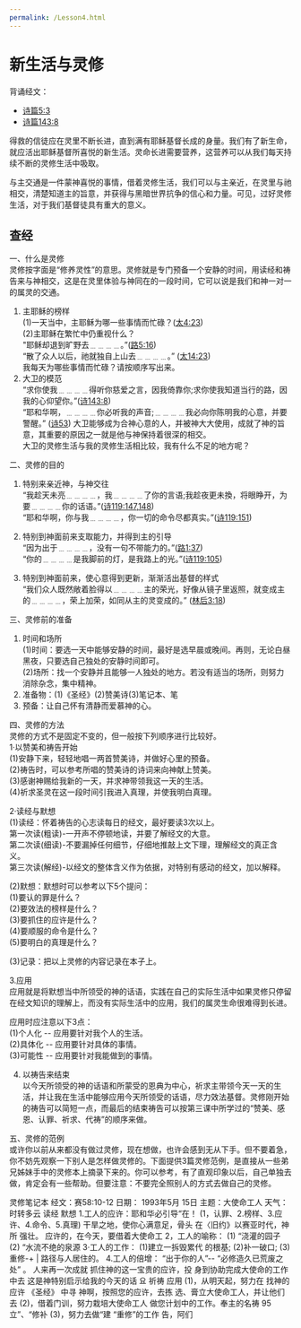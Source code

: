 ```yaml
---
permalink: /Lesson4.html
---
```


# 新生活与灵修
背诵经文：
+ [诗篇5:3](https://www.biblegateway.com/passage/?search=诗篇5:3&version=CUVMPS)
+ [诗篇143:8](https://www.biblegateway.com/passage/?search=诗篇143:8&version=CUVMPS)

得救的信徒应在灵里不断长进，直到满有耶稣基督长成的身量。我们有了新生命，就应活出耶稣基督所喜悦的新生活。灵命长进需要营养，这营养可以从我们每天持续不断的灵修生活中吸取。

与主交通是一件蒙神喜悦的事情，借着灵修生活，我们可以与主亲近，在灵里与祂相交，清楚知道主的旨意，并获得与黑暗世界抗争的信心和力量。可见，过好灵修生活，对于我们基督徒具有重大的意义。

## 查经
一、什么是灵修  
灵修按字面是“修养灵性”的意思。灵修就是专门预备一个安静的时间，用读经和祷告来与神相交，这是在灵里体验与神同在的一段时间，它可以说是我们和神一对一的属灵的交通。

1. 主耶稣的榜样  
(1)一天当中，主耶稣为哪一些事情而忙碌？([太4:23](https://www.biblegateway.com/passage/?search=太4:23&version=CUVMPS))  
(2)主耶稣在繁忙中仍重视什么？  
"耶稣却退到旷野去﹍﹍﹍﹍。”([路5:16](https://www.biblegateway.com/passage/?search=路5:16&version=CUVMPS))  
“散了众人以后，祂就独自上山去﹍﹍﹍﹍。” ([太14:23](https://www.biblegateway.com/passage/?search=太14:23&version=CUVMPS))  
我每天为哪些事情而忙碌？请按顺序写出来。
2. 大卫的模范  
“求你使我﹍﹍﹍﹍得听你慈爱之言，因我倚靠你;求你使我知道当行的路，因我的心仰望你。”([诗143:8](https://www.biblegateway.com/passage/?search=诗143:8&version=CUVMPS))  
“耶和华啊，﹍﹍﹍﹍你必听我的声音;﹍﹍﹍﹍我必向你陈明我的心意，并要警醒。” ([诗53](https://www.biblegateway.com/passage/?search=诗53&version=CUVMPS))
大卫能够成为合神心意的人，并被神大大使用，成就了神的旨意，其重要的原因之一就是他与神保持着很深的相交。  
大卫的灵修生活与我的灵修生活相比较，我有什么不足的地方呢？

二、灵修的目的  
1. 特别来亲近神，与神交往  
“我趁天未亮﹍﹍﹍﹍，我﹍﹍﹍﹍了你的言语;我趁夜更未換，将眼睁开，为要﹍﹍﹍﹍你的话语。”([诗119:147,148](https://www.biblegateway.com/passage/?search=诗119:147-148&version=CUVMPS))  
“耶和华啊，你与我﹍﹍﹍﹍，你一切的命令尽都真实。”([诗119:151](https://www.biblegateway.com/passage/?search=诗119:151&version=CUVMPS))

2. 特别到神面前来支取能力，并得到主的引导  
“因为出于﹍﹍﹍﹍，没有一句不带能力的。”([路1:37](https://www.biblegateway.com/passage/?search=路1:37&version=CUVMPS))  
“你的﹍﹍﹍﹍是我脚前的灯，是我路上的光。”([诗119:105](https://www.biblegateway.com/passage/?search=诗119:105&version=CUVMPS))

3. 特别到神面前来，使心意得到更新，渐渐活出基督的样式  
“我们众人既然敞着脸得以﹍﹍﹍﹍主的荣光，好像从镜子里返照，就变成主的﹍﹍﹍﹍，荣上加荣，如同从主的灵变成的。” ([林后3:18](https://www.biblegateway.com/passage/?search=林后3:18&version=CUVMPS))

三、灵修前的准备  
1. 时间和场所  
(1)时间：要选一天中能够安静的时间，最好是选早晨或晚间。再则，无论白昼黑夜，只要选自己独处的安静时间即可。  
(2)场所：找一个安静并且能够一人独处的地方。若没有适当的场所，则努力消除杂念，集中精神。  
2. 准备物：(1)《圣经》(2)赞美诗(3)笔记本、笔  
3. 预备：让自己怀有清静而爱慕神的心。

四、灵修的方法  
灵修的方式不是固定不变的，但一般按下列顺序进行比较好。  
1·以赞美和祷告开始  
(1)安静下来，轻轻地唱一两首赞美诗，并做好心里的预备。  
(2)祷告时，可以参考所唱的赞美诗的诗词来向神献上赞美。    
(3)感谢神赐给我新的一天，并求神带领我这一天的生活。  
(4)祈求圣灵在这一段时间引我进入真理，并使我明白真理。

2·读经与默想  
(1)读经：怀着祷告的心志读每日的经文，最好要读3次以上。  
第一次读(粗读)-一开声不停顿地读，并要了解经文的大意。  
第二次读(细读)-不要漏掉任何细节，仔细地推敲上文下理，理解经文的真正含义。  
第三次读(解经)-以经文的整体含义作为依据，对特别有感动的经文，加以解释。

(2)默想：默想时可以参考以下5个提问：  
(1)要认的罪是什么？  
(2)要效法的榜样是什么？  
(3)要抓住的应许是什么？  
(4)要顺服的命令是什么？  
(5)要明白的真理是什么？

(3)记录：把以上灵修的内容记录在本子上。

3.应用  
应用就是将默想当中所领受的神的话语，实践在自己的实际生活中如果灵修只停留在经文知识的理解上，而没有实际生活中的应用，我们的属灵生命很难得到长进。

应用时应注意以下3点：  
(1)个人化 -- 应用要针对我个人的生活。  
(2)具体化 -- 应用要针对具体的事情。  
(3)可能性 -- 应用要针对我能做到的事情。

4. 以祷告来结束  
以今天所领受的神的话语和所蒙受的恩典为中心，祈求主带领今天一天的生活，并让我在生活中能够应用今天所领受的话语，尽力效法基督。灵修刚开始的祷告可以简短一点，而最后的结束祷告可以按第三课中所学过的“赞美、感恩、认罪、祈求、代祷”的顺序来做。

五、灵修的范例  
或许你以前从来都没有做过灵修，现在想做，也许会感到无从下手。但不要着急，你不妨先观察一下别人是怎样做灵修的。下面提供3篇灵修范例，是直接从一些弟兄姊妹手中的灵修本上摘录下来的。你可以参考，有了直观印象以后，自己单独去做，肯定会有一些帮助。但要注意：不要完全照别人的方式去做自己的灵修。

灵修笔记本
经文：赛58:10-12
日期： 1993年5月 15日
主题：大使命工人
天气：时转多云
读经
默想
1.工人的应许：耶和华必引导“在！ (1，认罪、2.榜样、3.应许、4.命令、5.真理)
干旱之地，使你心满意足，骨头
在〈旧约》以赛亚时代，神所
强壮。
应许的，在今天，要借着大使命工
2，工人的喻称： (1) “浇灌的园子
(2) “水流不绝的泉源
3·工人的工作： (1)建立一拆毁累代
的根基; (2)补一破口; (3)重修-+ |
路径与人居住的。
4.工人的倍增： “出于你的人”--
“必修造久已荒废之处” 。
人来再一次成就
抓住神的这一宝贵的应许，投
身到协助完成大使命的工作中去
这是神特别启示给我的今天的话
요
祈祷
应用
(1)，从明天起，努力在
找神的应许
《圣经》
中寻
神啊，按照您的应许，去拣
选、膏立大使命工人，并让他们去
(2)，借着门训，努力栽培大使命工人
做您计划中的工作。奉主的名祷
95
立”、“修补
(3)，努力去做“建
“重修”的工作
告，阿们
